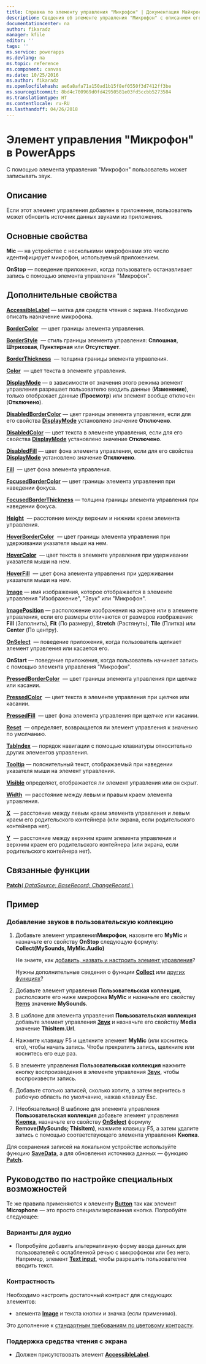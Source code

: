 ```yaml
---
title: Справка по элементу управления "Микрофон" | Документация Майкрософт
description: Сведения об элементе управления "Микрофон" с описанием его свойств и примерами
documentationcenter: na
author: fikaradz
manager: kfile
editor: ''
tags: ''
ms.service: powerapps
ms.devlang: na
ms.topic: reference
ms.component: canvas
ms.date: 10/25/2016
ms.author: fikaradz
ms.openlocfilehash: ae6a8afa71a150ad1b15f8ef0550f3d7412ff3be
ms.sourcegitcommit: 8bd4c700969d0fd42950581e03fd5ccbb5273584
ms.translationtype: HT
ms.contentlocale: ru-RU
ms.lasthandoff: 04/26/2018
---
```

# <a name="microphone-control-in-powerapps"></a>Элемент управления "Микрофон" в PowerApps
С помощью элемента управления "Микрофон" пользователь может записывать звук.

## <a name="description"></a>Описание
Если этот элемент управления добавлен в приложение, пользователь может обновить источник данных звуками из приложения.

## <a name="key-properties"></a>Основные свойства
**Mic** — на устройстве с несколькими микрофонами это число идентифицирует микрофон, используемый приложением.

**OnStop** — поведение приложения, когда пользователь останавливает запись с помощью элемента управления "Микрофон".

## <a name="additional-properties"></a>Дополнительные свойства
**[AccessibleLabel](properties-accessibility.md)** — метка для средств чтения с экрана. Необходимо описать назначение микрофона.

**[BorderColor](properties-color-border.md)**  — цвет границы элемента управления.

**[BorderStyle](properties-color-border.md)**  — стиль границы элемента управления: **Сплошная**, **Штриховая**, **Пунктирная** или **Отсутствует**.

**[BorderThickness](properties-color-border.md)**  — толщина границы элемента управления.

**[Color](properties-color-border.md)**  — цвет текста в элементе управления.

**[DisplayMode](properties-core.md)** — в зависимости от значения этого режима элемент управления разрешает пользователю вводить данные (**Изменение**), только отображает данные (**Просмотр**) или элемент вообще отключен (**Отключено**).

**[DisabledBorderColor](properties-color-border.md)** — цвет границы элемента управления, если для его свойства **[DisplayMode](properties-core.md)** установлено значение **Отключено**.

**[DisabledColor](properties-color-border.md)** — цвет текста в элементе управления, если для его свойства **[DisplayMode](properties-core.md)** установлено значение **Отключено**.

**[DisabledFill](properties-color-border.md)** — цвет фона элемента управления, если для его свойства **[DisplayMode](properties-core.md)** установлено значение **Отключено**.

**[Fill](properties-color-border.md)**  — цвет фона элемента управления.

**[FocusedBorderColor](properties-color-border.md)** — цвет границы элемента управления при наведении фокуса.

**[FocusedBorderThickness](properties-color-border.md)** — толщина границы элемента управления при наведении фокуса.

**[Height](properties-size-location.md)**  — расстояние между верхним и нижним краем элемента управления.

**[HoverBorderColor](properties-color-border.md)**  — цвет границы элемента управления при удерживании указателя мыши на нем.

**[HoverColor](properties-color-border.md)**  — цвет текста в элементе управления при удерживании указателя мыши на нем.

**[HoverFill](properties-color-border.md)**  — цвет фона элемента управления при удерживании указателя мыши на нем.

**[Image](properties-visual.md)**  — имя изображения, которое отображается в элементе управления "Изображение", "Звук" или "Микрофон".

**[ImagePosition](properties-visual.md)** — расположение изображения на экране или в элементе управления, если его размеры отличаются от размеров изображения: **Fill** (Заполнить), **Fit** (По размеру), **Stretch** (Растянуть), **Tile** (Плитка) или **Center** (По центру).

**[OnSelect](properties-core.md)**  — поведение приложения, когда пользователь щелкает элемент управления или касается его.

**OnStart** — поведение приложения, когда пользователь начинает запись с помощью элемента управления "Микрофон".

**[PressedBorderColor](properties-color-border.md)**  — цвет границы элемента управления при щелчке или касании.

**[PressedColor](properties-color-border.md)**  — цвет текста в элементе управления при щелчке или касании.

**[PressedFill](properties-color-border.md)**  — цвет фона элемента управления при щелчке или касании.

**[Reset](properties-core.md)**  — определяет, возвращается ли элемент управления к значению по умолчанию.

**[TabIndex](properties-accessibility.md)** — порядок навигации с помощью клавиатуры относительно других элементов управления.

**[Tooltip](properties-core.md)** — пояснительный текст, отображаемый при наведении указателя мыши на элемент управления.

**[Visible](properties-core.md)** определяет, отображается ли элемент управления или он скрыт.

**[Width](properties-size-location.md)**  — расстояние между левым и правым краем элемента управления.

**[X](properties-size-location.md)**  — расстояние между левым краем элемента управления и левым краем его родительского контейнера (или экрана, если родительского контейнера нет).

**[Y](properties-size-location.md)**  — расстояние между верхним краем элемента управления и верхним краем его родительского контейнера (или экрана, если родительского контейнера нет).

## <a name="related-functions"></a>Связанные функции
[**Patch**( *DataSource*; *BaseRecord*; *ChangeRecord* )](../functions/function-patch.md)

## <a name="example"></a>Пример
### <a name="add-sounds-to-a-custom-gallery-control"></a>Добавление звуков в пользовательскую коллекцию
1. Добавьте элемент управления**Микрофон**, назовите его **MyMic** и назначьте его свойству **OnStop** следующую формулу:<br>
   **Collect(MySounds, MyMic.Audio)**
   
    Не знаете, как [добавить, назвать и настроить элемент управления](../add-configure-controls.md)?
   
    Нужны дополнительные сведения о функции **[Collect](../functions/function-clear-collect-clearcollect.md)** или [других функциях](../formula-reference.md)?
2. Добавьте элемент управления **Пользовательская коллекция**, расположите его ниже микрофона **MyMic** и назначьте его свойству **[Items](properties-core.md)** значение **MySounds**.
3. В шаблоне для элемента управления **Пользовательская коллекция** добавьте элемент управления **[Звук](control-audio-video.md)** и назначьте его свойству **Media** значение **ThisItem.Url**.
4. Нажмите клавишу F5 и щелкните элемент **MyMic** (или коснитесь его), чтобы начать запись. Чтобы прекратить запись, щелкните или коснитесь его еще раз.
5. В элементе управления **Пользовательская коллекция** нажмите кнопку воспроизведения в элементе управления **[Звук](control-audio-video.md)**, чтобы воспроизвести запись.
6. Добавьте столько записей, сколько хотите, а затем вернитесь в рабочую область по умолчанию, нажав клавишу Esc.
7. (Необязательно) В шаблоне для элемента управления **Пользовательская коллекция** добавьте элемент управления **[Кнопка](control-button.md)**, назначьте его свойству **[OnSelect](properties-core.md)** формулу **Remove(MySounds; ThisItem)**, нажмите клавишу F5, а затем удалите запись с помощью соответствующего элемента управления **Кнопка**.

Для сохранения записей на локальном устройстве используйте функцию **[SaveData](../functions/function-savedata-loaddata.md)**, а для обновления источника данных — функцию **[Patch](../functions/function-patch.md)**.


## <a name="accessibility-guidelines"></a>Руководство по настройке специальных возможностей
Те же правила применяются к элементу **[Button](control-button.md)** так как элемент **Microphone** — это просто специализированная кнопка. Попробуйте следующее:

### <a name="audio-alternatives"></a>Варианты для аудио
* Попробуйте добавить альтернативную форму ввода данных для пользователей с ослабленной речью с микрофоном или без него. Например, элемент **[Text input](control-text-input.md)**, чтобы разрешить пользователям вводить текст.

### <a name="color-contrast"></a>Контрастность
Необходимо настроить достаточный контраст для следующих элементов:
* элемента **[Image](properties-visual.md)** и текста кнопки и значка (если применимо).

Это дополнение к [стандартным требованиям по цветовому контрасту](../accessible-apps-color.md).

### <a name="screen-reader-support"></a>Поддержка средства чтения с экрана
* Должен присутствовать элемент **[AccessibleLabel](properties-accessibility.md)**.
